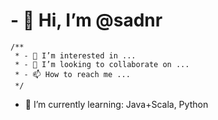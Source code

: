 # - 👋 Hi, I’m @sadnr
```
/**
 * - 👀 I’m interested in ...
 * - 💞️ I’m looking to collaborate on ...
 * - 📫 How to reach me ...
 */
```
- 🌱 I’m currently learning: Java+Scala, Python
<!---
sadn3r/sadn3r is a ✨ special ✨ repository because its `README.md` (this file) appears on your GitHub profile.
You can click the Preview link to take a look at your changes.
--->
